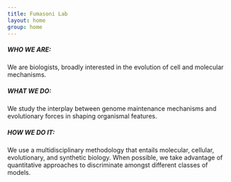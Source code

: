 ```yaml
---
title: Fumasoni Lab
layout: home
group: home
---
```

<h5>WHO WE ARE:</h5> We are biologists, broadly interested in the evolution of cell and molecular mechanisms. <br>
<h5>WHAT WE DO:</h5> We study the interplay between genome maintenance mechanisms and evolutionary forces in shaping organismal features.<br>
<h5>HOW WE DO IT:</h5> We use a multidisciplinary methodology that entails molecular, cellular, evolutionary, and synthetic biology. When possible, we take advantage of quantitative approaches to discriminate amongst different classes of models. 
